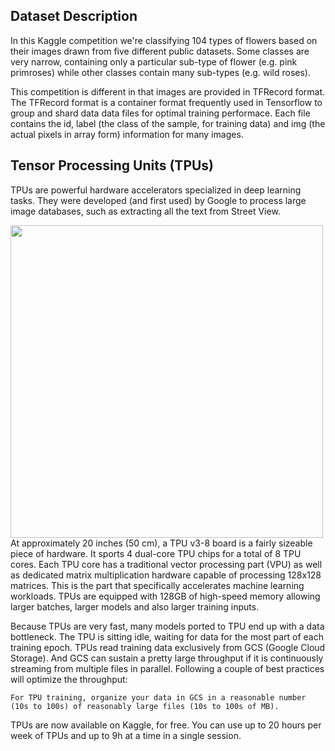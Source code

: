 ## Dataset Description
In this Kaggle competition we're classifying 104 types of flowers based on their images drawn from five different public datasets. Some classes are very narrow, containing only a particular sub-type of flower (e.g. pink primroses) while other classes contain many sub-types (e.g. wild roses).

This competition is different in that images are provided in TFRecord format. The TFRecord format is a container format frequently used in Tensorflow to group and shard data data files for optimal training performace.
Each file contains the id, label (the class of the sample, for training data) and img (the actual pixels in array form) information for many images. 

## Tensor Processing Units (TPUs)
TPUs are powerful hardware accelerators specialized in deep learning tasks. They were developed (and first used) by Google to process large image databases, such as extracting all the text from Street View.

  <img src="https://storage.googleapis.com/kaggle-media/tpu/tpu_cores_and_chips.png" width="500">
At approximately 20 inches (50 cm), a TPU v3-8 board is a fairly sizeable piece of hardware. It sports 4 dual-core TPU chips for a total of 8 TPU cores. Each TPU core has a traditional vector processing part (VPU) as well as dedicated matrix multiplication hardware capable of processing 128x128 matrices. This is the part that specifically accelerates machine learning workloads. TPUs are equipped with 128GB of high-speed memory allowing larger batches, larger models and also larger training inputs. 

 Because TPUs are very fast, many models ported to TPU end up with a data bottleneck. The TPU is sitting idle, waiting for data for the most part of each training epoch. TPUs read training data exclusively from GCS (Google Cloud Storage). And GCS can sustain a pretty large throughput if it is continuously streaming from multiple files in parallel. Following a couple of best practices will optimize the throughput:

    For TPU training, organize your data in GCS in a reasonable number (10s to 100s) of reasonably large files (10s to 100s of MB). 

TPUs are now available on Kaggle, for free. You can use up to 20 hours per week of TPUs and up to 9h at a time in a single session. 
